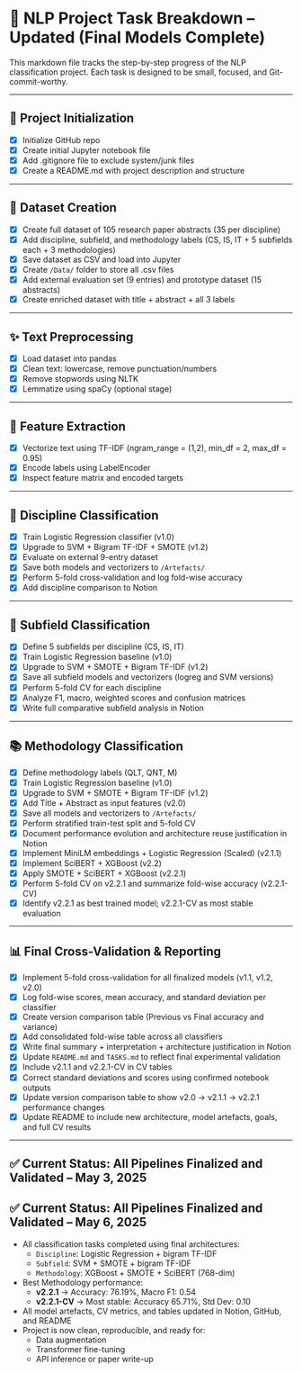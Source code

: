 # 📝 NLP Project Task Breakdown – Updated (Final Models Complete)

This markdown file tracks the step-by-step progress of the NLP classification project. Each task is designed to be small, focused, and Git-commit-worthy.

---

## 🚀 Project Initialization
- [x] Initialize GitHub repo
- [x] Create initial Jupyter notebook file
- [x] Add .gitignore file to exclude system/junk files
- [x] Create a README.md with project description and structure

---

## 📄 Dataset Creation
- [x] Create full dataset of 105 research paper abstracts (35 per discipline)
- [x] Add discipline, subfield, and methodology labels (CS, IS, IT + 5 subfields each + 3 methodologies)
- [x] Save dataset as CSV and load into Jupyter
- [x] Create `/Data/` folder to store all .csv files
- [x] Add external evaluation set (9 entries) and prototype dataset (15 abstracts)
- [x] Create enriched dataset with title + abstract + all 3 labels

---

## ✨ Text Preprocessing
- [x] Load dataset into pandas
- [x] Clean text: lowercase, remove punctuation/numbers
- [x] Remove stopwords using NLTK
- [x] Lemmatize using spaCy (optional stage)

---

## 🌟 Feature Extraction
- [x] Vectorize text using TF-IDF (ngram_range = (1,2), min_df = 2, max_df = 0.95)
- [x] Encode labels using LabelEncoder
- [x] Inspect feature matrix and encoded targets

---

## 🧐 Discipline Classification
- [x] Train Logistic Regression classifier (v1.0)
- [x] Upgrade to SVM + Bigram TF-IDF + SMOTE (v1.2)
- [x] Evaluate on external 9-entry dataset
- [x] Save both models and vectorizers to `/Artefacts/`
- [x] Perform 5-fold cross-validation and log fold-wise accuracy
- [x] Add discipline comparison to Notion

---

## 🔮 Subfield Classification
- [x] Define 5 subfields per discipline (CS, IS, IT)
- [x] Train Logistic Regression baseline (v1.0)
- [x] Upgrade to SVM + SMOTE + Bigram TF-IDF (v1.2)
- [x] Save all subfield models and vectorizers (logreg and SVM versions)
- [x] Perform 5-fold CV for each discipline
- [x] Analyze F1, macro, weighted scores and confusion matrices
- [x] Write full comparative subfield analysis in Notion

---

## 📚 Methodology Classification
- [x] Define methodology labels (QLT, QNT, M)
- [x] Train Logistic Regression baseline (v1.0)
- [x] Upgrade to SVM + SMOTE + Bigram TF-IDF (v1.2)
- [x] Add Title + Abstract as input features (v2.0)
- [x] Save all models and vectorizers to `/Artefacts/`
- [x] Perform stratified train-test split and 5-fold CV
- [x] Document performance evolution and architecture reuse justification in Notion
- [x] Implement MiniLM embeddings + Logistic Regression (Scaled) (v2.1.1)
- [x] Implement SciBERT + XGBoost (v2.2)
- [x] Apply SMOTE + SciBERT + XGBoost (v2.2.1)
- [x] Perform 5-fold CV on v2.2.1 and summarize fold-wise accuracy (v2.2.1-CV)
- [x] Identify v2.2.1 as best trained model; v2.2.1-CV as most stable evaluation

---

## 📊 Final Cross-Validation & Reporting
- [x] Implement 5-fold cross-validation for all finalized models (v1.1, v1.2, v2.0)
- [x] Log fold-wise scores, mean accuracy, and standard deviation per classifier
- [x] Create version comparison table (Previous vs Final accuracy and variance)
- [x] Add consolidated fold-wise table across all classifiers
- [x] Write final summary + interpretation + architecture justification in Notion
- [x] Update `README.md` and `TASKS.md` to reflect final experimental validation
- [x] Include v2.1.1 and v2.2.1-CV in CV tables
- [x] Correct standard deviations and scores using confirmed notebook outputs
- [x] Update version comparison table to show v2.0 → v2.1.1 → v2.2.1 performance changes
- [x] Update README to include new architecture, model artefacts, goals, and full CV results
---

## ✅ Current Status: All Pipelines Finalized and Validated – May 3, 2025

## ✅ Current Status: All Pipelines Finalized and Validated – May 6, 2025

- All classification tasks completed using final architectures:
  - `Discipline`: Logistic Regression + bigram TF-IDF
  - `Subfield`: SVM + SMOTE + bigram TF-IDF
  - `Methodology`: XGBoost + SMOTE + SciBERT (768-dim)
- Best Methodology performance:
  - **v2.2.1** → Accuracy: 76.19%, Macro F1: 0.54
  - **v2.2.1-CV** → Most stable: Accuracy 65.71%, Std Dev: 0.10
- All model artefacts, CV metrics, and tables updated in Notion, GitHub, and README
- Project is now clean, reproducible, and ready for:
  - Data augmentation
  - Transformer fine-tuning
  - API inference or paper write-up